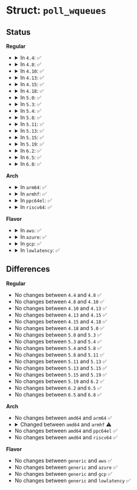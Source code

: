 # Struct: <code>poll_wqueues</code>

## Status
<b>Regular</b>
<ul>
<li>
<details>
<summary>In <code>4.4</code>: ✅</summary>

```c
struct poll_wqueues {
    poll_table pt;
    struct poll_table_page *table;
    struct task_struct *polling_task;
    int triggered;
    int error;
    int inline_index;
    struct poll_table_entry inline_entries[9];
};
```
</details>
</li>
<li>
<details>
<summary>In <code>4.8</code>: ✅</summary>

```c
struct poll_wqueues {
    poll_table pt;
    struct poll_table_page *table;
    struct task_struct *polling_task;
    int triggered;
    int error;
    int inline_index;
    struct poll_table_entry inline_entries[9];
};
```
</details>
</li>
<li>
<details>
<summary>In <code>4.10</code>: ✅</summary>

```c
struct poll_wqueues {
    poll_table pt;
    struct poll_table_page *table;
    struct task_struct *polling_task;
    int triggered;
    int error;
    int inline_index;
    struct poll_table_entry inline_entries[9];
};
```
</details>
</li>
<li>
<details>
<summary>In <code>4.13</code>: ✅</summary>

```c
struct poll_wqueues {
    poll_table pt;
    struct poll_table_page *table;
    struct task_struct *polling_task;
    int triggered;
    int error;
    int inline_index;
    struct poll_table_entry inline_entries[9];
};
```
</details>
</li>
<li>
<details>
<summary>In <code>4.15</code>: ✅</summary>

```c
struct poll_wqueues {
    poll_table pt;
    struct poll_table_page *table;
    struct task_struct *polling_task;
    int triggered;
    int error;
    int inline_index;
    struct poll_table_entry inline_entries[9];
};
```
</details>
</li>
<li>
<details>
<summary>In <code>4.18</code>: ✅</summary>

```c
struct poll_wqueues {
    poll_table pt;
    struct poll_table_page *table;
    struct task_struct *polling_task;
    int triggered;
    int error;
    int inline_index;
    struct poll_table_entry inline_entries[9];
};
```
</details>
</li>
<li>
<details>
<summary>In <code>5.0</code>: ✅</summary>

```c
struct poll_wqueues {
    poll_table pt;
    struct poll_table_page *table;
    struct task_struct *polling_task;
    int triggered;
    int error;
    int inline_index;
    struct poll_table_entry inline_entries[9];
};
```
</details>
</li>
<li>
<details>
<summary>In <code>5.3</code>: ✅</summary>

```c
struct poll_wqueues {
    poll_table pt;
    struct poll_table_page *table;
    struct task_struct *polling_task;
    int triggered;
    int error;
    int inline_index;
    struct poll_table_entry inline_entries[9];
};
```
</details>
</li>
<li>
<details>
<summary>In <code>5.4</code>: ✅</summary>

```c
struct poll_wqueues {
    poll_table pt;
    struct poll_table_page *table;
    struct task_struct *polling_task;
    int triggered;
    int error;
    int inline_index;
    struct poll_table_entry inline_entries[9];
};
```
</details>
</li>
<li>
<details>
<summary>In <code>5.8</code>: ✅</summary>

```c
struct poll_wqueues {
    poll_table pt;
    struct poll_table_page *table;
    struct task_struct *polling_task;
    int triggered;
    int error;
    int inline_index;
    struct poll_table_entry inline_entries[9];
};
```
</details>
</li>
<li>
<details>
<summary>In <code>5.11</code>: ✅</summary>

```c
struct poll_wqueues {
    poll_table pt;
    struct poll_table_page *table;
    struct task_struct *polling_task;
    int triggered;
    int error;
    int inline_index;
    struct poll_table_entry inline_entries[9];
};
```
</details>
</li>
<li>
<details>
<summary>In <code>5.13</code>: ✅</summary>

```c
struct poll_wqueues {
    poll_table pt;
    struct poll_table_page *table;
    struct task_struct *polling_task;
    int triggered;
    int error;
    int inline_index;
    struct poll_table_entry inline_entries[9];
};
```
</details>
</li>
<li>
<details>
<summary>In <code>5.15</code>: ✅</summary>

```c
struct poll_wqueues {
    poll_table pt;
    struct poll_table_page *table;
    struct task_struct *polling_task;
    int triggered;
    int error;
    int inline_index;
    struct poll_table_entry inline_entries[9];
};
```
</details>
</li>
<li>
<details>
<summary>In <code>5.19</code>: ✅</summary>

```c
struct poll_wqueues {
    poll_table pt;
    struct poll_table_page *table;
    struct task_struct *polling_task;
    int triggered;
    int error;
    int inline_index;
    struct poll_table_entry inline_entries[9];
};
```
</details>
</li>
<li>
<details>
<summary>In <code>6.2</code>: ✅</summary>

```c
struct poll_wqueues {
    poll_table pt;
    struct poll_table_page *table;
    struct task_struct *polling_task;
    int triggered;
    int error;
    int inline_index;
    struct poll_table_entry inline_entries[9];
};
```
</details>
</li>
<li>
<details>
<summary>In <code>6.5</code>: ✅</summary>

```c
struct poll_wqueues {
    poll_table pt;
    struct poll_table_page *table;
    struct task_struct *polling_task;
    int triggered;
    int error;
    int inline_index;
    struct poll_table_entry inline_entries[9];
};
```
</details>
</li>
<li>
<details>
<summary>In <code>6.8</code>: ✅</summary>

```c
struct poll_wqueues {
    poll_table pt;
    struct poll_table_page *table;
    struct task_struct *polling_task;
    int triggered;
    int error;
    int inline_index;
    struct poll_table_entry inline_entries[9];
};
```
</details>
</li>
</ul>
<b>Arch</b>
<ul>
<li>
<details>
<summary>In <code>arm64</code>: ✅</summary>

```c
struct poll_wqueues {
    poll_table pt;
    struct poll_table_page *table;
    struct task_struct *polling_task;
    int triggered;
    int error;
    int inline_index;
    struct poll_table_entry inline_entries[9];
};
```
</details>
</li>
<li>
<details>
<summary>In <code>armhf</code>: ✅</summary>

```c
struct poll_wqueues {
    poll_table pt;
    struct poll_table_page *table;
    struct task_struct *polling_task;
    int triggered;
    int error;
    int inline_index;
    struct poll_table_entry inline_entries[18];
};
```
</details>
</li>
<li>
<details>
<summary>In <code>ppc64el</code>: ✅</summary>

```c
struct poll_wqueues {
    poll_table pt;
    struct poll_table_page *table;
    struct task_struct *polling_task;
    int triggered;
    int error;
    int inline_index;
    struct poll_table_entry inline_entries[9];
};
```
</details>
</li>
<li>
<details>
<summary>In <code>riscv64</code>: ✅</summary>

```c
struct poll_wqueues {
    poll_table pt;
    struct poll_table_page *table;
    struct task_struct *polling_task;
    int triggered;
    int error;
    int inline_index;
    struct poll_table_entry inline_entries[9];
};
```
</details>
</li>
</ul>
<b>Flavor</b>
<ul>
<li>
<details>
<summary>In <code>aws</code>: ✅</summary>

```c
struct poll_wqueues {
    poll_table pt;
    struct poll_table_page *table;
    struct task_struct *polling_task;
    int triggered;
    int error;
    int inline_index;
    struct poll_table_entry inline_entries[9];
};
```
</details>
</li>
<li>
<details>
<summary>In <code>azure</code>: ✅</summary>

```c
struct poll_wqueues {
    poll_table pt;
    struct poll_table_page *table;
    struct task_struct *polling_task;
    int triggered;
    int error;
    int inline_index;
    struct poll_table_entry inline_entries[9];
};
```
</details>
</li>
<li>
<details>
<summary>In <code>gcp</code>: ✅</summary>

```c
struct poll_wqueues {
    poll_table pt;
    struct poll_table_page *table;
    struct task_struct *polling_task;
    int triggered;
    int error;
    int inline_index;
    struct poll_table_entry inline_entries[9];
};
```
</details>
</li>
<li>
<details>
<summary>In <code>lowlatency</code>: ✅</summary>

```c
struct poll_wqueues {
    poll_table pt;
    struct poll_table_page *table;
    struct task_struct *polling_task;
    int triggered;
    int error;
    int inline_index;
    struct poll_table_entry inline_entries[9];
};
```
</details>
</li>
</ul>

## Differences
<b>Regular</b>
<ul>
<li>
No changes between <code>4.4</code> and <code>4.8</code> ✅
</li>
<li>
No changes between <code>4.8</code> and <code>4.10</code> ✅
</li>
<li>
No changes between <code>4.10</code> and <code>4.13</code> ✅
</li>
<li>
No changes between <code>4.13</code> and <code>4.15</code> ✅
</li>
<li>
No changes between <code>4.15</code> and <code>4.18</code> ✅
</li>
<li>
No changes between <code>4.18</code> and <code>5.0</code> ✅
</li>
<li>
No changes between <code>5.0</code> and <code>5.3</code> ✅
</li>
<li>
No changes between <code>5.3</code> and <code>5.4</code> ✅
</li>
<li>
No changes between <code>5.4</code> and <code>5.8</code> ✅
</li>
<li>
No changes between <code>5.8</code> and <code>5.11</code> ✅
</li>
<li>
No changes between <code>5.11</code> and <code>5.13</code> ✅
</li>
<li>
No changes between <code>5.13</code> and <code>5.15</code> ✅
</li>
<li>
No changes between <code>5.15</code> and <code>5.19</code> ✅
</li>
<li>
No changes between <code>5.19</code> and <code>6.2</code> ✅
</li>
<li>
No changes between <code>6.2</code> and <code>6.5</code> ✅
</li>
<li>
No changes between <code>6.5</code> and <code>6.8</code> ✅
</li>
</ul>
<b>Arch</b>
<ul>
<li>
No changes between <code>amd64</code> and <code>arm64</code> ✅
</li>
<li>
<details>
<summary>Changed between <code>amd64</code> and <code>armhf</code> ⚠️</summary>
<ul>
<li>
<b>Field type changed. </b>
<code>struct poll_table_entry inline_entries[9]</code> ➡️ <code>struct poll_table_entry inline_entries[18]</code>
</li>
</ul>
</details>
</li>
<li>
No changes between <code>amd64</code> and <code>ppc64el</code> ✅
</li>
<li>
No changes between <code>amd64</code> and <code>riscv64</code> ✅
</li>
</ul>
<b>Flavor</b>
<ul>
<li>
No changes between <code>generic</code> and <code>aws</code> ✅
</li>
<li>
No changes between <code>generic</code> and <code>azure</code> ✅
</li>
<li>
No changes between <code>generic</code> and <code>gcp</code> ✅
</li>
<li>
No changes between <code>generic</code> and <code>lowlatency</code> ✅
</li>
</ul>
